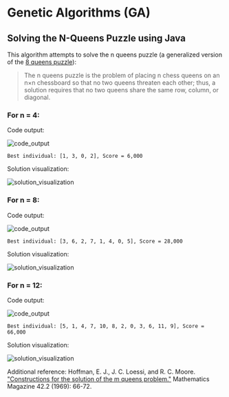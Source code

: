# Genetic Algorithms (GA)
## Solving the N-Queens Puzzle using Java

This algorithm attempts to solve the n queens puzzle (a generalized version of the [8 queens puzzle](https://en.wikipedia.org/wiki/Eight_queens_puzzle)):

> The n queens puzzle is the problem of placing n chess queens on an n×n chessboard so that no two queens threaten each other; thus, a solution requires that no two queens share the same row, column, or diagonal.

### For n = 4:

Code output:

![code_output](https://github.com/marcelovca90-inatel/C210/raw/master/ga-8queens/res/code_output_4.png)

```
Best individual: [1, 3, 0, 2], Score = 6,000
```

Solution visualization:

![solution_visualization](https://github.com/marcelovca90-inatel/C210/raw/master/ga-8queens/res/solution_visualization_4.png)

### For n = 8:

Code output:

![code_output](https://github.com/marcelovca90-inatel/C210/raw/master/ga-8queens/res/code_output_8.png)

```
Best individual: [3, 6, 2, 7, 1, 4, 0, 5], Score = 28,000
```

Solution visualization:

![solution_visualization](https://github.com/marcelovca90-inatel/C210/raw/master/ga-8queens/res/solution_visualization_8.png)

### For n = 12:

Code output:

![code_output](https://github.com/marcelovca90-inatel/C210/raw/master/ga-8queens/res/code_output_12.png)

```
Best individual: [5, 1, 4, 7, 10, 8, 2, 0, 3, 6, 11, 9], Score = 66,000
```

Solution visualization:

![solution_visualization](https://github.com/marcelovca90-inatel/C210/raw/master/ga-8queens/res/solution_visualization_12.png)

Additional reference: Hoffman, E. J., J. C. Loessi, and R. C. Moore. ["Constructions for the solution of the m queens problem."](https://www.jstor.org/stable/pdf/2689192.pdf) Mathematics Magazine 42.2 (1969): 66-72.
